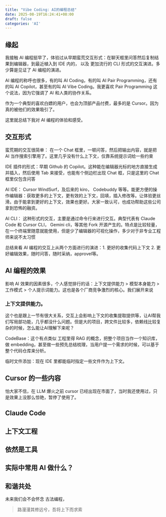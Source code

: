 ```yaml
---
title: "Vibe Coding: AI的编程总结"
date: 2025-08-19T16:24:41+08:00
draft: false
categories: 'AI'
---
```


## 缘起

我接触 AI 编程挺早了，体验过从早期蛮荒交互形式：在聊天框里问答然后复制结果到编辑器，到最近植入到 IDE 内的， 以及 更加流行的 CLI 形式的交互演进。多少算是见证了 AI 编程的演进。

AI 编程的称呼也很多，有的叫 AI Coding，有的叫 AI Pair Programming，还有的叫 AI Copilot，甚至有的叫 AI Vibe Coding。我更喜欢 Pair Programming 这个说法，因为它强调了 AI 和人类的协作关系。

作为一个典型的喜欢白嫖的用户，也会为顶部产品付费，最多的是 Cursor。因为真的被他们的效果吸引了。

这里就总结下我对 AI 编程的体验和感受。


## 交互形式
蛮荒期的交互很简单： 在一个 Chat 框里，一顿问答，然后把输出内容，就是把 AI 当作搜索引擎用了。这里几乎没有什么上下文，仅靠系统提示词给一些约束

IDE 插件的形式：早期 Github 的 Copilot。这种能在编辑器光标的地方直接生成并插入，然后使用 Tab 来接受，也能有个侧边栏出现 Chat 框，只是这里的 Chat 框里仅包含问答

AI IDE： Cursor WindSurf，及后来的 kiro， Codebuddy 等等。能更方便的操作编辑器：获取更多的上下文，更有效的上下文，回填，插入修改等。让体验更丝滑。由于能拿到更好的上下文，效果也更好。大家一致认可，也成功帮助这些公司拿到恐怖的融资。

AI CLI： 这种形式的交互，主要是通过命令行来进行交互。典型代表有 Claude Code 和 Cursor CLI， Gemini cli，等其他 Fork 开源产生的。特点是比较轻量，在一个终端里随意就能使用，但是少了编辑器的可视化操作，多少对于非专业工程师来说不太习惯

总结来看 AI 编程的交互上从两个方面进行的演进：1. 更好的收集代码上下文 2. 更好编辑效果，随时问答，随时采纳，approvel等。
## AI 编程的效果
影响 AI 效果的因素很多，个人感觉排行的话：上下文提供能力 > 模型本身能力 > 工作模式 > 个人提示词能力。这也是各个厂商竞争激烈的核心。我们展开来说

### 上下文提供能力。

这个也是跟上一节有很大关系，交互上会影响上下文的收集提取提供等，让AI帮我们写局部功能，几乎都没什么问题。但是大的项目，跨文件比较多，依赖线比较复杂的时候，怎么能让AI理解下来呢？

CodeBase：这个有点类似 工程里得 RAG 的概念，把整个项目当作一个知识库，做 embedding，甚至做一些预先总结梳理，当用户提一个需求的时候，可以基于整个代码仓库来分析。

临时文件添加：现在 IDE 里都能临时指定一些文件作为上下文。



## Cursor 的一些内容
怕大家不信，在 LLM 爆火之前 cursor 已经出现在市面了，当时我还使用过，只是效果上没那么惊艳，暂停了使用了。

## Claude Code

## 上下文工程

## 依然是工具

## 实际中常用 AI 做什么？

## 和谐共处
未来我们会不会怀念 古法编程，


> 路漫漫其修远兮，吾将上下而求索
